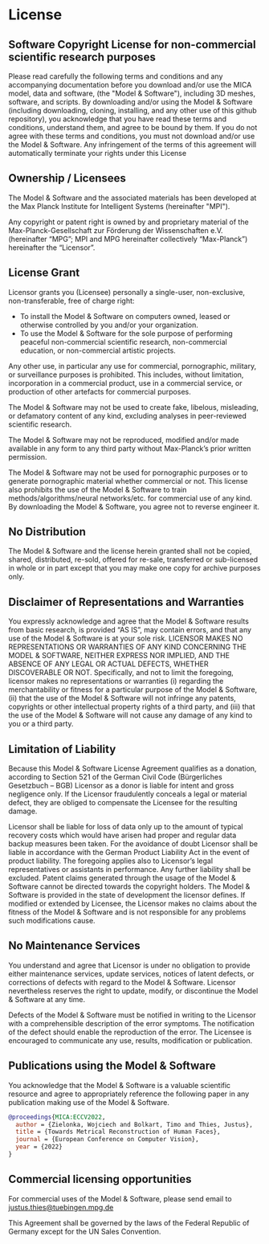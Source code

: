 # License

## Software Copyright License for non-commercial scientific research purposes

Please read carefully the following terms and conditions and any accompanying documentation before you download and/or use the MICA model, data and software, (the "Model & Software"), including 3D meshes, software, and scripts. By downloading and/or using the Model & Software (including downloading, cloning, installing, and any other use of this github repository), you acknowledge that you have read these terms and conditions, understand them, and agree to be bound by them. If you do not agree with these terms and conditions, you must not download and/or use the Model & Software. Any infringement of the terms of this agreement will automatically terminate your rights under this License

## Ownership / Licensees
The Model & Software and the associated materials has been developed at the Max Planck Institute for Intelligent Systems (hereinafter "MPI").

Any copyright or patent right is owned by and proprietary material of the Max-Planck-Gesellschaft zur Förderung der Wissenschaften e.V. (hereinafter “MPG”; MPI and MPG hereinafter collectively “Max-Planck”) hereinafter the “Licensor”.

## License Grant
Licensor grants you (Licensee) personally a single-user, non-exclusive, non-transferable, free of charge right:

* To install the Model & Software on computers owned, leased or otherwise controlled by you and/or your organization.
* To use the Model & Software for the sole purpose of performing peaceful non-commercial scientific research, non-commercial education, or non-commercial artistic projects.

Any other use, in particular any use for commercial, pornographic, military, or surveillance purposes is prohibited. This includes, without limitation, incorporation in a commercial product, use in a commercial service, or production of other artefacts for commercial purposes.

The Model & Software may not be used to create fake, libelous, misleading, or defamatory content of any kind, excluding analyses in peer-reviewed scientific research.

The Model & Software may not be reproduced, modified and/or made available in any form to any third party
without Max-Planck’s prior written permission.

The Model & Software may not be used for pornographic purposes or to generate pornographic material whether
commercial or not. This license also prohibits the use of the Model & Software to train methods/algorithms/neural networks/etc. for commercial use of any kind. By downloading the Model & Software, you agree not to reverse engineer it.

## No Distribution
The Model & Software and the license herein granted shall not be copied, shared, distributed, re-sold, offered for re-sale, transferred or sub-licensed in whole or in part except that you may make one copy for archive purposes only.

## Disclaimer of Representations and Warranties
You expressly acknowledge and agree that the Model & Software results from basic research, is provided “AS IS”, may contain errors, and that any use of the Model & Software is at your sole risk. LICENSOR MAKES NO REPRESENTATIONS OR WARRANTIES OF ANY KIND CONCERNING THE MODEL & SOFTWARE, NEITHER EXPRESS NOR IMPLIED, AND THE ABSENCE OF ANY LEGAL OR ACTUAL DEFECTS, WHETHER DISCOVERABLE OR NOT. Specifically, and not to limit the foregoing, licensor makes no representations or warranties (i) regarding the merchantability or fitness for a particular purpose of the Model & Software, (ii) that the use of the Model & Software will not infringe any patents, copyrights or other intellectual property rights of a third party, and (iii) that the use of the Model & Software will not cause any damage of any kind to you or a third party.

## Limitation of Liability
Because this Model & Software License Agreement qualifies as a donation, according to Section 521 of the German Civil Code (Bürgerliches Gesetzbuch – BGB) Licensor as a donor is liable for intent and gross negligence only. If the Licensor fraudulently conceals a legal or material defect, they are obliged to compensate the Licensee for the resulting damage.

Licensor shall be liable for loss of data only up to the amount of typical recovery costs which would have
arisen had proper and regular data backup measures been taken. For the avoidance of doubt Licensor shall be
liable in accordance with the German Product Liability Act in the event of product liability. The foregoing
applies also to Licensor’s legal representatives or assistants in performance. Any further liability shall
be excluded. Patent claims generated through the usage of the Model & Software cannot be directed towards the copyright holders. The Model & Software is provided in the state of development the licensor defines. If modified or extended by Licensee, the Licensor makes no claims about the fitness of the Model & Software and is not responsible for any problems such modifications cause.

## No Maintenance Services
You understand and agree that Licensor is under no obligation to provide either maintenance services,
update services, notices of latent defects, or corrections of defects with regard to the Model & Software.
Licensor nevertheless reserves the right to update, modify, or discontinue the Model & Software at any time.

Defects of the Model & Software must be notified in writing to the Licensor with a comprehensible description
of the error symptoms. The notification of the defect should enable the reproduction of the error. The Licensee is encouraged to communicate any use, results, modification or publication.

## Publications using the Model & Software
You acknowledge that the Model & Software is a valuable scientific resource and agree to appropriately reference the following paper in any publication making use of the Model & Software.

```bibtex
@proceedings{MICA:ECCV2022,
  author = {Zielonka, Wojciech and Bolkart, Timo and Thies, Justus},
  title = {Towards Metrical Reconstruction of Human Faces},
  journal = {European Conference on Computer Vision},
  year = {2022}
}
```

## Commercial licensing opportunities
For commercial uses of the Model & Software, please send email to justus.thies@tuebingen.mpg.de

This Agreement shall be governed by the laws of the Federal Republic of Germany except for the UN Sales Convention.
